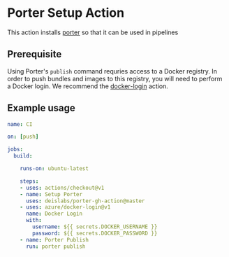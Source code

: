# Porter Setup Action

This action installs [porter](https://porter.sh) so that it can be used in pipelines  

## Prerequisite

Using Porter's `publish` command requries access to a Docker registry. In order to push bundles and images to this registry, you will need to perform a Docker login. We recommend the [docker-login](https://github.com/marketplace/actions/docker-login) action. 
 
## Example usage

```yaml
name: CI

on: [push]

jobs:
  build:

    runs-on: ubuntu-latest

    steps:
    - uses: actions/checkout@v1
    - name: Setup Porter
      uses: deislabs/porter-gh-action@master
    - uses: azure/docker-login@v1
      name: Docker Login
      with:
        username: ${{ secrets.DOCKER_USERNAME }}
        password: ${{ secrets.DOCKER_PASSWORD }}
    - name: Porter Publish
      run: porter publish
```
